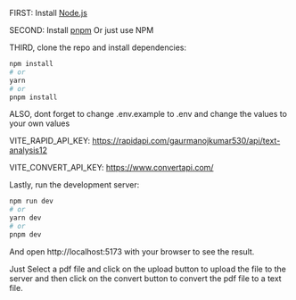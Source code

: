 FIRST: Install [Node.js](https://nodejs.org/en/download/)

SECOND: Install [pnpm](https://pnpm.io/installation) Or just use NPM

THIRD, clone the repo and install dependencies:

```bash
npm install
# or
yarn
# or
pnpm install
```

ALSO, dont forget to change .env.example to .env and change the values to your own values

VITE_RAPID_API_KEY: https://rapidapi.com/gaurmanojkumar530/api/text-analysis12

VITE_CONVERT_API_KEY: https://www.convertapi.com/

Lastly, run the development server:

```bash
npm run dev
# or
yarn dev
# or
pnpm dev
```

And open http://localhost:5173 with your browser to see the result.

Just Select a pdf file and click on the upload button to upload the file to the server and then click on the convert button to convert the pdf file to a text file.